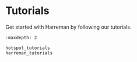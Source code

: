 # Tutorials

Get started with Harreman by following our tutorials.

```{toctree}
:maxdepth: 2

hotspot_tutorials
harreman_tutorials
```
